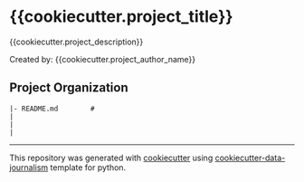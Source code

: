 # {{cookiecutter.project_title}}
{{cookiecutter.project_description}}

Created by: {{cookiecutter.project_author_name}}

## Project Organization
```
|- README.md        #
|
|
|

```
---
This repository was generated with [cookiecutter](https://github.com/cookiecutter/cookiecutter) using [cookiecutter-data-journalism](https://github.com/fer-aguirre/cookiecutter-data-journalism.git) template for python.